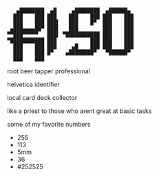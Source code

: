 ```
   ▄████████  ▄█     ▄████████  ▄██████▄  
  ███    ███ ███    ███    ███ ███    ███ 
  ███    ███ ███▌   ███    █▀  ███    ███ 
 ▄███▄▄▄▄██▀ ███▌   ███        ███    ███ 
▀▀███▀▀▀▀▀   ███▌ ▀███████████ ███    ███ 
▀███████████ ███           ███ ███    ███ 
  ███    ███ ███     ▄█    ███ ███    ███ 
  ███    ███ █▀    ▄████████▀   ▀██████▀  
  ███    ███                              
```
root beer tapper professional

helvetica identifier 

local card deck collector

like a priest to those who arent great at basic tasks

some of my favorite numbers

- 255
- 113
- 5mm
- 36
- #252525
